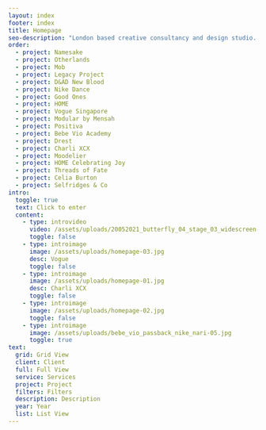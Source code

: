 ```yaml
---
layout: index
footer: index
title: Homepage
seo-description: "London based creative consultancy and design studio. "
order:
  - project: Namesake
  - project: Otherlands
  - project: Mob
  - project: Legacy Project
  - project: D&AD New Blood
  - project: Nike Dance
  - project: Good Ones
  - project: HOME
  - project: Vogue Singapore
  - project: Modular by Mensah
  - project: Positiva
  - project: Bebe Vio Academy
  - project: Drest
  - project: Charli XCX
  - project: Moodelier
  - project: HOME Celebrating Joy
  - project: Threads of Fate
  - project: Celia Burton
  - project: Selfridges & Co
intro:
  toggle: true
  text: Click to enter
  content:
    - type: introvideo
      video: /assets/uploads/20052021_butterfly_04_stage_03_widescreen-1-.mp4
      toggle: false
    - type: introimage
      image: /assets/uploads/homepage-03.jpg
      desc: Vogue
      toggle: false
    - type: introimage
      image: /assets/uploads/homepage-01.jpg
      desc: Charli XCX
      toggle: false
    - type: introimage
      image: /assets/uploads/homepage-02.jpg
      toggle: false
    - type: introimage
      image: /assets/uploads/bebe_vio_passback_nike_nari-05.jpg
      toggle: true
text:
  grid: Grid View
  client: Client
  full: Full View
  service: Services
  project: Project
  filters: Filters
  description: Description
  year: Year
  list: List View
---
```

